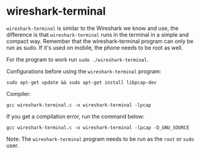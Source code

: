 # wireshark-terminal

`wireshark-terminal` is similar to the Wireshark we know and use, the difference is that `wireshark-terminal` runs in the terminal in a simple and compact way.
Remember that the wireshark-terminal program can only be run as sudo. If it's used on mobile, the phone needs to be root as well.

For the program to work run `sudo ./wireshark-terminal`.

Configurations before using the `wireshark-terminal` program:

```
sudo apt-get update && sudo apt-get install libpcap-dev
```

Compiler:
```
gcc wireshark-terminal.c -o wireshark-terminal -lpcap
```

If you get a compilation error, run the command below:
```
gcc wireshark-terminal.c -o wireshark-terminal -lpcap -D_GNU_SOURCE
```

Note: The `wireshark-terminal` program needs to be run as the `root` or `sudo` user.
